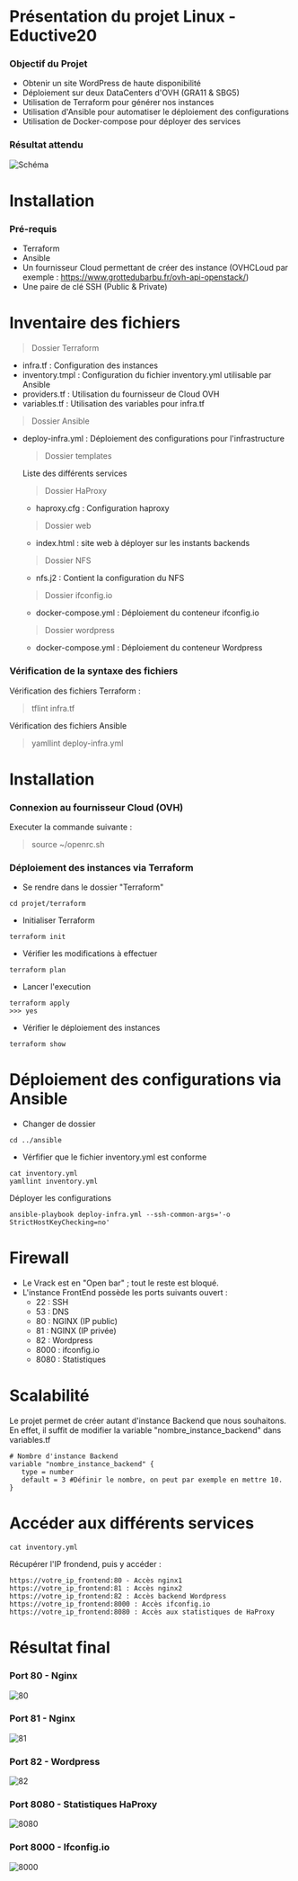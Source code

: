 # Présentation du projet Linux - Eductive20

### Objectif du Projet

- Obtenir un site WordPress de haute disponibilité
- Déploiement sur deux DataCenters d'OVH (GRA11 & SBG5)
- Utilisation de Terraform pour générer nos instances
- Utilisation d'Ansible pour automatiser le déploiement des configurations
- Utilisation de Docker-compose pour déployer des services

### Résultat attendu

<img src="./images/Schéma.PNG" alt="Schéma" title="Schéma">

# Installation

### Pré-requis

- Terraform
- Ansible
- Un fournisseur Cloud permettant de créer des instance (OVHCLoud par exemple : https://www.grottedubarbu.fr/ovh-api-openstack/)
- Une paire de clé SSH (Public & Private)

# Inventaire des fichiers

> Dossier Terraform

- infra.tf : Configuration des instances
- inventory.tmpl : Configuration du fichier inventory.yml utilisable par Ansible
- providers.tf : Utilisation du fournisseur de Cloud OVH
- variables.tf : Utilisation des variables pour infra.tf

> Dossier Ansible
- deploy-infra.yml : Déploiement des configurations pour l'infrastructure

  > Dossier templates

    Liste des différents services
 
    > Dossier HaProxy
    - haproxy.cfg : Configuration haproxy
    > Dossier web
    - index.html : site web à déployer sur les instants backends
	> Dossier NFS
	- nfs.j2 : Contient la configuration du NFS
    > Dossier ifconfig.io
    - docker-compose.yml : Déploiement du conteneur ifconfig.io
    > Dossier wordpress
    - docker-compose.yml : Déploiement du conteneur Wordpress

### Vérification de la syntaxe des fichiers

Vérification des fichiers Terraform :

> tflint infra.tf

Vérification des fichiers Ansible

> yamllint deploy-infra.yml

# Installation

### Connexion au fournisseur Cloud (OVH)

Executer la commande suivante :

> source ~/openrc.sh

### Déploiement des instances via Terraform

- Se rendre dans le dossier "Terraform"
```
cd projet/terraform
```

- Initialiser Terraform
```
terraform init
```

- Vérifier les modifications à effectuer
```
terraform plan
```
- Lancer l'execution
```
terraform apply
>>> yes
```
- Vérifier le déploiement des instances
```
terraform show
```

# Déploiement des configurations via Ansible

- Changer de dossier
```
cd ../ansible
```

- Vérfifier que le fichier inventory.yml est conforme
```
cat inventory.yml
yamllint inventory.yml
```

Déployer les configurations
```
ansible-playbook deploy-infra.yml --ssh-common-args='-o StrictHostKeyChecking=no'
```

# Firewall

- Le Vrack est en "Open bar" ; tout le reste est bloqué.
- L'instance FrontEnd possède les ports suivants ouvert :
  - 22 : SSH
  - 53 : DNS
  - 80 : NGINX (IP public)
  - 81 : NGINX (IP privée)
  - 82 : Wordpress
  - 8000 : ifconfig.io
  - 8080 : Statistiques

# Scalabilité

Le projet permet de créer autant d'instance Backend que nous souhaitons. En effet, il suffit de modifier la variable "nombre_instance_backend" dans variables.tf

```
# Nombre d'instance Backend
variable "nombre_instance_backend" {
   type = number
   default = 3 #Définir le nombre, on peut par exemple en mettre 10.
}
```

# Accéder aux différents services
```
cat inventory.yml
```
Récupérer l'IP frondend, puis y accéder :
```
https://votre_ip_frontend:80 - Accès nginx1
https://votre_ip_frontend:81 : Accès nginx2
https://votre_ip_frontend:82 : Accès backend Wordpress
https://votre_ip_frontend:8000 : Accès ifconfig.io
https://votre_ip_frontend:8080 : Accès aux statistiques de HaProxy
```

# Résultat final

### Port 80 - Nginx

<img src="./images/80.png" alt="80" title="80">

### Port 81 - Nginx

<img src="./images/81.png" alt="81" title="81">

### Port 82 - Wordpress

<img src="./images/82.png" alt="82" title="82">

### Port 8080 - Statistiques HaProxy

<img src="./images/8080.png" alt="8080" title="8080">

### Port 8000 - Ifconfig.io

<img src="./images/8000.png" alt="8000" title="8000">
